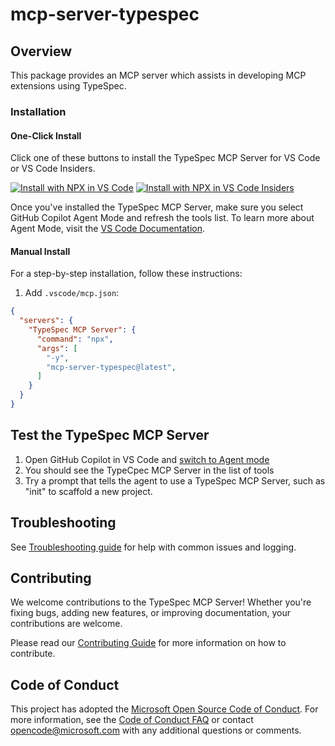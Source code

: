 # mcp-server-typespec


## Overview

This package provides an MCP server which assists in developing MCP extensions using TypeSpec.

### Installation

#### One-Click Install

Click one of these buttons to install the TypeSpec MCP Server for VS Code or VS Code Insiders.

[![Install with NPX in VS Code](https://img.shields.io/badge/VS_Code-Install_TypeSpec_MCP_Server-0098FF?style=flat-square&logo=visualstudiocode&logoColor=white)](https://insiders.vscode.dev/redirect/mcp/install?name=TypeSpec%20MCP%20Server&config=%7B%22command%22%3A%22npx%22%2C%22args%22%3A%5B%22-y%22%2C%22mcp-server-typespec%40latest%22%5D%7D) [![Install with NPX in VS Code Insiders](https://img.shields.io/badge/VS_Code_Insiders-Install_TypeSpec_MCP_Server-24bfa5?style=flat-square&logo=visualstudiocode&logoColor=white)](https://insiders.vscode.dev/redirect/mcp/install?name=TypeSpec%20MCP%20Server&config=%7B%22command%22%3A%22npx%22%2C%22args%22%3A%5B%22-y%22%2C%22mcp-server-typespec%40latest%22%5D%7D&quality=insiders)


Once you've installed the TypeSpec MCP Server, make sure you select GitHub Copilot Agent Mode and refresh the tools list. To learn more about Agent Mode, visit the [VS Code Documentation](https://code.visualstudio.com/docs/copilot/chat/chat-agent-mode).

#### Manual Install

For a step-by-step installation, follow these instructions:

1. Add `.vscode/mcp.json`:
```json
{
  "servers": {
    "TypeSpec MCP Server": {
      "command": "npx",
      "args": [
        "-y",
        "mcp-server-typespec@latest",
      ]
    }
  }
}
```

## Test the TypeSpec MCP Server

1. Open GitHub Copilot in VS Code and [switch to Agent mode](https://code.visualstudio.com/docs/copilot/chat/chat-agent-mode)
2. You should see the TypeCpec MCP Server in the list of tools
3. Try a prompt that tells the agent to use a TypeSpec MCP Server, such as "init" to scaffold a new project.


## Troubleshooting

See [Troubleshooting guide](https://github.com/bterlson/typespec-mcp/blob/main/TROUBLESHOOTING.md) for help with common issues and logging.

## Contributing

We welcome contributions to the TypeSpec MCP Server! Whether you're fixing bugs, adding new features, or improving documentation, your contributions are welcome.

Please read our [Contributing Guide](https://github.com/bterlson/typespec-mcp/blob/main/CONTRIBUTING.md) for more information on how to contribute.

## Code of Conduct

This project has adopted the
[Microsoft Open Source Code of Conduct](https://opensource.microsoft.com/codeofconduct/).
For more information, see the
[Code of Conduct FAQ](https://opensource.microsoft.com/codeofconduct/faq/)
or contact [opencode@microsoft.com](mailto:opencode@microsoft.com)
with any additional questions or comments.